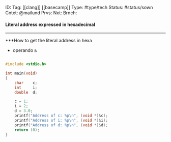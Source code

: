 ID: 
Tag: [[clang]] [[basecamp]]
Type: #type/tech
Status: #status/sown 
Cntxt: @mailund
Prvs: 
Nxt: 
Brnch: 

#### Literal address expressed in hexadecimal
---
***How to get the literal address in hexa

- operando `&`

```c

#include <stdio.h>

int main(void)
{
    char    c;
    int     i;
    double  d;

    c = 1;
    i = 2;
    d = 3.0;
    printf("Address of c: %p\n", (void *)&c);
    printf("Address of i: %p\n", (void *)&i);
    printf("Address of d: %p\n", (void *)&d);
    return (0);
}

```

